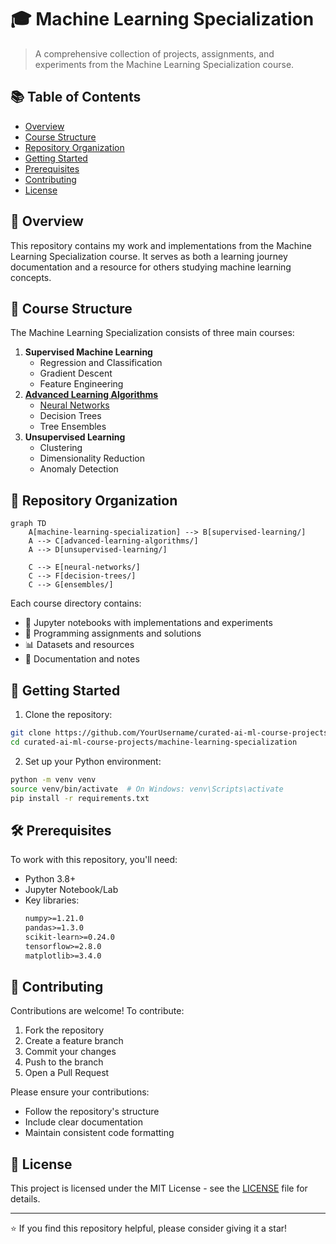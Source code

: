 # 🎓 Machine Learning Specialization

> A comprehensive collection of projects, assignments, and experiments from the Machine Learning Specialization course.

## 📚 Table of Contents

- [Overview](#overview)
- [Course Structure](#course-structure)
- [Repository Organization](#repository-organization)
- [Getting Started](#getting-started)
- [Prerequisites](#prerequisites)
- [Contributing](#contributing)
- [License](#license)

## 🌟 Overview

This repository contains my work and implementations from the Machine Learning Specialization course. It serves as both a learning journey documentation and a resource for others studying machine learning concepts.

## 📘 Course Structure

The Machine Learning Specialization consists of three main courses:

1. **Supervised Machine Learning**
   - Regression and Classification
   - Gradient Descent
   - Feature Engineering
2. **[Advanced Learning Algorithms](./advanced-learning-algorithms)**
   - [Neural Networks](./advanced-learning-algorithms/neural-networks)
   - Decision Trees
   - Tree Ensembles
3. **Unsupervised Learning**
   - Clustering
   - Dimensionality Reduction
   - Anomaly Detection

## 📁 Repository Organization

```mermaid
graph TD
    A[machine-learning-specialization] --> B[supervised-learning/]
    A --> C[advanced-learning-algorithms/]
    A --> D[unsupervised-learning/]

    C --> E[neural-networks/]
    C --> F[decision-trees/]
    C --> G[ensembles/]
```

Each course directory contains:

- 📓 Jupyter notebooks with implementations and experiments
- 📝 Programming assignments and solutions
- 📊 Datasets and resources
- 📖 Documentation and notes

## 🚀 Getting Started

1. Clone the repository:

```bash
git clone https://github.com/YourUsername/curated-ai-ml-course-projects.git
cd curated-ai-ml-course-projects/machine-learning-specialization
```

2. Set up your Python environment:

```bash
python -m venv venv
source venv/bin/activate  # On Windows: venv\Scripts\activate
pip install -r requirements.txt
```

## 🛠 Prerequisites

To work with this repository, you'll need:

- Python 3.8+
- Jupyter Notebook/Lab
- Key libraries:
  ```txt
  numpy>=1.21.0
  pandas>=1.3.0
  scikit-learn>=0.24.0
  tensorflow>=2.8.0
  matplotlib>=3.4.0
  ```

## 🤝 Contributing

Contributions are welcome! To contribute:

1. Fork the repository
2. Create a feature branch
3. Commit your changes
4. Push to the branch
5. Open a Pull Request

Please ensure your contributions:

- Follow the repository's structure
- Include clear documentation
- Maintain consistent code formatting

## 📄 License

This project is licensed under the MIT License - see the [LICENSE](../LICENSE) file for details.

---

⭐ If you find this repository helpful, please consider giving it a star!
